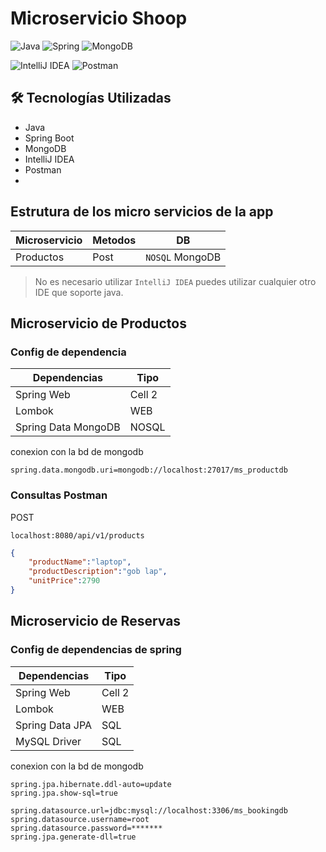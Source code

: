 # Microservicio Shoop
![Java](https://img.shields.io/badge/java-%23ED8B00.svg?style=for-the-badge&logo=openjdk&logoColor=white)
![Spring](https://img.shields.io/badge/spring-%236DB33F.svg?style=for-the-badge&logo=spring&logoColor=white)
![MongoDB](https://img.shields.io/badge/MongoDB-%234ea94b.svg?style=for-the-badge&logo=mongodb&logoColor=white)

![IntelliJ IDEA](https://img.shields.io/badge/IntelliJIDEA-000000.svg?style=for-the-badge&logo=intellij-idea&logoColor=white)
![Postman](https://img.shields.io/badge/Postman-FF6C37?style=for-the-badge&logo=postman&logoColor=white)

## 🛠 Tecnologías Utilizadas
- Java
- Spring Boot
- MongoDB
- IntelliJ IDEA
- Postman
- 
## Estrutura de los micro servicios de la app
| Microservicio | Metodos | DB |
|----------|----------|----------|
| Productos  | Post | `NOSQL` MongoDB | 

> No es necesario utilizar `IntelliJ IDEA` puedes utilizar cualquier otro IDE que soporte java.

## Microservicio de **Productos**

### Config de dependencia 

| Dependencias | Tipo |
|----------|----------|
| Spring Web | Cell 2   |
| Lombok | WEB |
| Spring Data MongoDB | NOSQL |

conexion con la bd de mongodb
```properties
spring.data.mongodb.uri=mongodb://localhost:27017/ms_productdb
```
### Consultas Postman

POST
```url
localhost:8080/api/v1/products
```
```json
{
    "productName":"laptop",
    "productDescription":"gob lap",
    "unitPrice":2790
}

```
<!--
https://start.spring.io/#!type=maven-project&language=java&platformVersion=3.2.4&packaging=jar&jvmVersion=17&groupId=com.monnsmonsh&artifactId=product-microservice&name=product-microservice&description=Product%20Service&packageName=com.monnsmonsh.product-microservice&dependencies=lombok,web,data-mongodb
-->

## Microservicio de **Reservas**
### Config de dependencias de spring 

| Dependencias | Tipo |
|----------|----------|
| Spring Web | Cell 2   |
| Lombok | WEB |
| Spring Data JPA | SQL |
| MySQL Driver | SQL | 

conexion con la bd de mongodb
```properties
spring.jpa.hibernate.ddl-auto=update
spring.jpa.show-sql=true

spring.datasource.url=jdbc:mysql://localhost:3306/ms_bookingdb
spring.datasource.username=root
spring.datasource.password=*******
spring.jpa.generate-dll=true

```

<!--
https://start.spring.io/#!type=maven-project&language=java&platformVersion=3.2.4&packaging=jar&jvmVersion=17&groupId=com.monnsmonsh&artifactId=booking-microservice&name=booking-microservice&description=Product%20Service&packageName=com.monnsmonsh.booking-microservice&dependencies=lombok,web,data-jpa,mysql
-->
